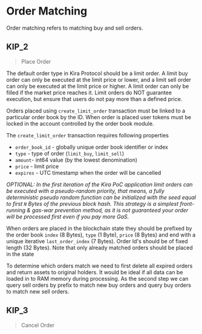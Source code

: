 # Order Matching 

Order matching refers to matching buy and sell orders.


## KIP_2
> Place Order

The default order type in Kira Protocol should be a limit order. A limit buy order can only be executed at the limit price or lower, and a limit sell order can only be executed at the limit price or higher. A limit order can only be filled if the market price reaches it. Limit orders do NOT guarantee execution, but ensure that users do not pay more than a defined price.

Orders placed using `create_limit_order` transaction must be linked to a particular order book by the ID. When order is placed user tokens must be locked in the account controlled by the order book module.   

The `create_limit_order` transaction requires following properties
 * `order_book_id` - globally unique order book identifier or index
 * `type` - type of order (`limit_buy`, `limit_sell`)
 * `amount`- int64 value (by the lowest denomination)
 * `price` - limit price
 * `expires` - UTC timestamp when the order will be cancelled


_OPTIONAL: In the first iteration of the Kira PoC application limit orders can be executed with a pseudo-random priority, that means, a fully deterministic  pseudo random function can be initialized with the seed equal to first `N` Bytes of the previous block hash. This strategy is a simplest front-running & gas-war prevention method, as it is not guaranteed your order will be processed first even if you pay more GaS._

When orders are placed in the blockchain state they should be prefixed by the order book `index` (8 Bytes), `type` (1 Byte), `price` (8 Bytes) and end with a unique iterative `last_order_index` (7 Bytes). Order Id's should be of fixed length (32 Bytes). Note that only already matched orders should be placed in the state

To determine which orders match we need to first delete all expired orders and return assets to original holders. It would be ideal if all data can be loaded in to RAM memory during processing. As the second step we can query sell orders by prefix to match new buy orders and query buy orders to match new sell orders. 


## KIP_3
> Cancel Order